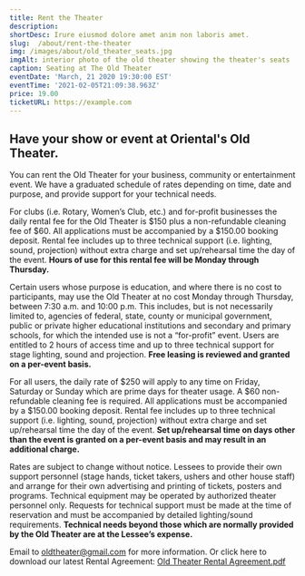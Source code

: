 ```yaml
---
title: Rent the Theater
description:  
shortDesc: Irure eiusmod dolore amet anim non laboris amet.
slug:  /about/rent-the-theater
img: /images/about/old_theater_seats.jpg
imgAlt: interior photo of the old theater showing the theater's seats
caption: Seating at The Old Theater
eventDate: 'March, 21 2020 19:30:00 EST'
eventTime: '2021-02-05T21:09:38.963Z'
price: 19.00
ticketURL: https://example.com
---
```




## Have your show or event at Oriental's Old Theater.

You can rent the Old Theater for your business, community or entertainment event. We have a graduated schedule of rates depending on time, date and purpose, and provide support for your technical needs.

For clubs (i.e. Rotary, Women’s Club, etc.) and for-profit businesses the daily rental fee for the Old Theater is $150 plus a non-refundable cleaning fee of $60. All applications must be accompanied by a $150.00 booking deposit. Rental fee includes up to three technical support (i.e. lighting, sound, projection) without extra charge and set up/rehearsal time the day of the event. **Hours of use for this rental fee will be Monday through Thursday.**

Certain users whose purpose is education, and where there is no cost to participants, may use the Old Theater at no cost Monday through Thursday, between 7:30 a.m. and 10:00 p.m. This includes, but is not necessarily limited to, agencies of federal, state, county or municipal government, public or private higher educational institutions and secondary and primary schools, for which the intended use is not a “for-profit” event. Users are entitled to 2 hours of access time and up to three technical support for stage lighting, sound and projection. **Free leasing is reviewed and granted on a per-event basis.**

For all users, the daily rate of $250 will apply to any time on Friday, Saturday or Sunday which are prime days for theater usage. A $60 non-refundable cleaning fee is required. All applications must be accompanied by a $150.00 booking deposit. Rental fee includes up to three technical support (i.e. lighting, sound, projection) without extra charge and set up/rehearsal time the day of the event. **Set up/rehearsal time on days other than the event is granted on a per-event basis and may result in an additional charge.**

Rates are subject to change without notice. Lessees to provide their own support personnel (stage hands, ticket takers, ushers and other house staff) and arrange for their own advertising and printing of tickets, posters and programs. Technical equipment may be operated by authorized theater personnel only. Requests for technical support must be made at the time of reservation and must be accompanied by detailed lighting/sound requirements. **Technical needs beyond those which are normally provided by the Old Theater are at the Lessee’s expense.**


Email to oldtheater@gmail.com for more information. Or click here to download our latest Rental Agreement: [Old Theater Rental Agreement.pdf](../pdf/ot_rental_agreement.pdf)
